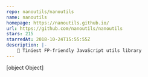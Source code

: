 ```yaml
---
repo: nanoutils/nanoutils
name: nanoutils
homepage: https://nanoutils.github.io/
url: https://github.com/nanoutils/nanoutils
stars: 215
starredAt: 2018-10-24T15:55:55Z
description: |-
    🌊 Tiniest FP-friendly JavaScript utils library
---
```


[object Object]
